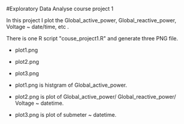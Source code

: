 
#Exploratory Data Analyse course project 1


In this project I plot the Global_active_power, Global_reactive_power, Voltage ~ date/time, etc .

There is one R script "couse_project1.R" and generate three PNG file.

* plot1.png
* plot2.png
* plot3.png

* plot1.png is histgram of Global_active_power.
* plot2.png is plot of Global_active_power/ Global_reactive_power/ Voltage ~ datetime.
* plot3.png is plot of submeter ~ datetime.
